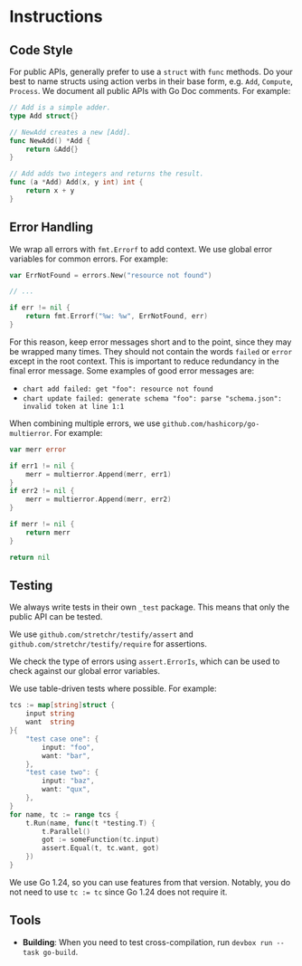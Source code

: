 # Instructions

## Code Style

For public APIs, generally prefer to use a `struct` with `func` methods. Do your best to name structs using action verbs in their base form, e.g. `Add`, `Compute`, `Process`. We document all public APIs with Go Doc comments. For example:

```go
// Add is a simple adder.
type Add struct{}

// NewAdd creates a new [Add].
func NewAdd() *Add {
	return &Add{}
}

// Add adds two integers and returns the result.
func (a *Add) Add(x, y int) int {
	return x + y
}
```

## Error Handling

We wrap all errors with `fmt.Errorf` to add context. We use global error variables for common errors. For example:

```go
var ErrNotFound = errors.New("resource not found")

// ...

if err != nil {
	return fmt.Errorf("%w: %w", ErrNotFound, err)
}
```

For this reason, keep error messages short and to the point, since they may be wrapped many times. They should not contain the words `failed` or `error` except in the root context. This is important to reduce redundancy in the final error message. Some examples of good error messages are:

- `chart add failed: get "foo": resource not found`
- `chart update failed: generate schema "foo": parse "schema.json": invalid token at line 1:1`

When combining multiple errors, we use `github.com/hashicorp/go-multierror`. For example:

```go
var merr error

if err1 != nil {
	merr = multierror.Append(merr, err1)
}
if err2 != nil {
	merr = multierror.Append(merr, err2)
}

if merr != nil {
	return merr
}

return nil
```

## Testing

We always write tests in their own `_test` package. This means that only the public API can be tested.

We use `github.com/stretchr/testify/assert` and `github.com/stretchr/testify/require` for assertions.

We check the type of errors using `assert.ErrorIs`, which can be used to check against our global error variables.

We use table-driven tests where possible. For example:

```go
tcs := map[string]struct {
	input string
	want  string
}{
	"test case one": {
		input: "foo",
		want: "bar",
	},
	"test case two": {
		input: "baz",
		want: "qux",
	},
}
for name, tc := range tcs {
	t.Run(name, func(t *testing.T) {
		t.Parallel()
		got := someFunction(tc.input)
		assert.Equal(t, tc.want, got)
	})
}
```

We use Go 1.24, so you can use features from that version. Notably, you do not need to use `tc := tc` since Go 1.24 does not require it.

## Tools
- **Building**: When you need to test cross-compilation, run `devbox run -- task go-build`.
